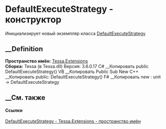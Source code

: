 # DefaultExecuteStrategy - конструктор
Инициализирует новый экземпляр класса
[DefaultExecuteStrategy](T_Tessa_Extensions_DefaultExecuteStrategy.htm)
##  __Definition
 **Пространство имён:** [Tessa.Extensions](N_Tessa_Extensions.htm)  
 **Сборка:** Tessa (в Tessa.dll) Версия: 3.6.0.17
C# __Копировать
     public DefaultExecuteStrategy()
VB __Копировать
     Public Sub New
C++ __Копировать
     public:
    DefaultExecuteStrategy()
F# __Копировать
     new : unit -> DefaultExecuteStrategy
##  __См. также
#### Ссылки
[DefaultExecuteStrategy - ](T_Tessa_Extensions_DefaultExecuteStrategy.htm)
[Tessa.Extensions - пространство имён](N_Tessa_Extensions.htm)
